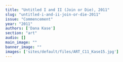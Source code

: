 ```yaml
---
title: "Untitled I and II (Join or Die), 2011"
slug: "untitled-i-and-ii-join-or-die-2011"
issue: "Commencement"
year: "2011"
authors: ['Dana Kase']
section: "art"
audio: []
main_image: ""
banner_image: ""
images: ['sites/default/files/ART_C11_Kase15.jpg']
---
```

